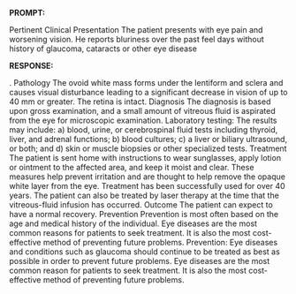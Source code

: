 **PROMPT:**

Pertinent Clinical Presentation  The patient presents with eye pain and worsening vision. He reports bluriness over the past feel days without history of glaucoma, cataracts or other eye disease

**RESPONSE:**

 .  Pathology  The ovoid white mass forms under the lentiform and sclera and causes visual disturbance leading to a significant decrease in vision of up to 40 mm or greater. The retina is intact.  Diagnosis The diagnosis is based upon gross examination, and a small amount of vitreous fluid is aspirated from the eye for microscopic examination. Laboratory testing: The results may include: a) blood, urine, or cerebrospinal fluid tests including thyroid, liver, and adrenal functions; b) blood cultures; c) a liver or biliary ultrasound, or both; and d) skin or muscle biopsies or other specialized tests.  Treatment The patient is sent home with instructions to wear sunglasses, apply lotion or ointment to the affected area, and keep it moist and clear. These measures help prevent irritation and are thought to help remove the opaque white layer from the eye. Treatment has been successfully used for over 40 years. The patient can also be treated by laser therapy at the time that the vitreous-fluid infusion has occurred.  Outcome The patient can expect to have a normal recovery.  Prevention Prevention is most often based on the age and medical history of the individual. Eye diseases are the most common reasons for patients to seek treatment. It is also the most cost-effective method of preventing future problems.  Prevention: Eye diseases and conditions such as glaucoma should continue to be treated as best as possible in order to prevent future problems. Eye diseases are the most common reason for patients to seek treatment. It is also the most cost-effective method of preventing future problems.
